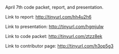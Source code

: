 April 7th code packet, report, and presentation.

Link to report: http://tinyurl.com/hh4u2h6

Link to presentation: http://tinyurl.com/hgmjulw

Link to code packet: http://tinyurl.com/ztzz8ek

Link to contributor page: http://tinyurl.com/h3op5g3


